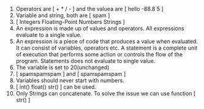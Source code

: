 1.  Operators are [ + * / - ] and the valuea are [ hello -88.8 5 ]
2.  Variable and string, both are [ spam ]
3.  [ Integers Floating-Point Numbers Strings ]
4.  An expression is made up of values and operators. All expressions evaluate to a single value.
5.  An expression is a piece of code that produces a value when evaluated. It can consist of variables, operators etc. A statement is a complete unit of execution that performs some action or controls the flow of the program. Statements does not evaluate to single value.
6.  The variable is set to 20(unchanged)
7.  [ spamspamspam ] and [ spamspamspam ]
8.  Variables should never start with numbers.
9.  [ int() float() str() ] can be used.
10.  Only Strings can concatenate. To solve the issue we can use function [ str() ]
